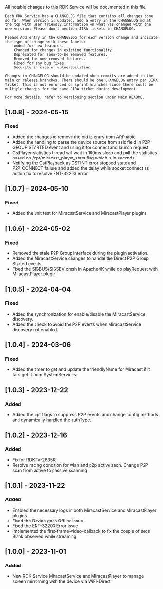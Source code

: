 All notable changes to this RDK Service will be documented in this file.

    Each RDK Service has a CHANGELOG file that contains all changes done so far. When version is updated, add a entry in the CHANGELOG.md at the top with user friendly information on what was changed with the new version. Please don't mention JIRA tickets in CHANGELOG.

    Please Add entry in the CHANGELOG for each version change and indicate the type of change with these labels:
        Added for new features.
        Changed for changes in existing functionality.
        Deprecated for soon-to-be removed features.
        Removed for now removed features.
        Fixed for any bug fixes.
        Security in case of vulnerabilities.

    Changes in CHANGELOG should be updated when commits are added to the main or release branches. There should be one CHANGELOG entry per JIRA Ticket. This is not enforced on sprint branches since there could be multiple changes for the same JIRA ticket during development.

    For more details, refer to versioning section under Main README.
## [1.0.8] - 2024-05-15
### Fixed
- Added the changes to remove the old ip entry from ARP table
- Added the handling to parse the device source from ssid field in P2P GROUP STARTED event and using it for connect and launch request
- GstPlayer statistics thread will wait in 100ms sleep and poll the statistics based on /opt/miracast_player_stats flag which is in seconds
- Notifying the GstPlayback as GSTINT error stopped state and P2P_CONNECT failure and added the delay while socket connect as addon fix to resolve ENT-32203 error

## [1.0.7] - 2024-05-10
### Fixed
- Added the unit test for MiracastService and MiracastPlayer plugins.

## [1.0.6] - 2024-05-02
### Fixed
- Removed the stale P2P Group interface during the plugin activation.
- Added the MiracastService changes to handle the Direct P2P Group Started events
- Fixed the SIGBUS/SIGSEV crash in Apache4K while do playRequest with MiracastPlayer plugin

## [1.0.5] - 2024-04-04
### Fixed
- Added the synchronization for enable/disable the MiracastService discovery.
- Added the check to avoid the P2P events when MiracastService discovery not enabled.

## [1.0.4] - 2024-03-06
### Fixed
- Added the timer to get and update the friendlyName for Miracast if it fails get it from SystemServices.

## [1.0.3] - 2023-12-22
### Added
- Added the opt flags to suppress P2P events and change config methods and dynamically handled the authType.

## [1.0.2] - 2023-12-16
### Added
- Fix for RDKTV-26356.
- Resolve racing condition for wlan and p2p active sacn. Change P2P scan from active to passive scanning

## [1.0.1] - 2023-11-22
### Added
- Enabled the necessary logs in both MiracastService and MiracastPlayer plugins
- Fixed the Device goes Offline issue
- Fixed the ENT-32203 Error issue
- Implemented the first-frame-video-callback to fix the couple of secs Blank observed while streaming

## [1.0.0] - 2023-11-01
### Added
- New RDK Service MiracastService and MiracastPlayer to manage screen mirrorning with the device via WiFi-Direct
